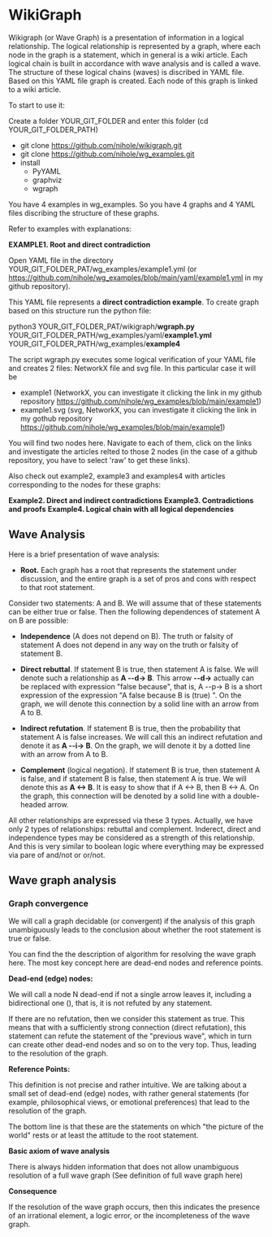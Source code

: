 # WikiGraph

Wikigraph (or Wave Graph) is a presentation of information in a logical relationship. The logical relationship is represented by a graph, where each node in the graph is a statement, which in general is a wiki article. Each logical chain is built in accordance with wave analysis and is called a wave. The structure of these logical chains (waves) is discribed in YAML file. Based on this YAML file graph is created. Each node of this graph is linked to a wiki article.

To start to use it:

Create a folder YOUR_GIT_FOLDER and enter this folder (cd YOUR_GIT_FOLDER_PATH)

- git clone https://github.com/nihole/wikigraph.git
- git clone https://github.com/nihole/wg_examples.git
- install
  - PyYAML
  - graphviz
  - wgraph

You have 4 examples in wg_examples. So you have 4 graphs and 4 YAML files discribing the structure of these graphs.

Refer to examples with explanations:

**EXAMPLE1. Root and direct contradiction**

Open YAML file in the directory YOUR_GIT_FOLDER_PAT/wg_examples/example1.yml (or https://github.com/nihole/wg_examples/blob/main/yaml/example1.yml in my github repository).

This YAML file represents a **direct contradiction example**. To create graph based on this structure run the python file:

 python3 YOUR_GIT_FOLDER_PAT/wikigraph/**wgraph.py** YOUR_GIT_FOLDER_PATH/wg_examples/yaml/**example1.yml** YOUR_GIT_FOLDER_PATH/wg_examples/**example4**
 
 The script wgraph.py executes some logical verification of your YAML file and creates 2 files: NetworkX file and svg file. In this particular case it will be 
 - example1 (NetworkX, you can investigate it clicking the link in my github repository https://github.com/nihole/wg_examples/blob/main/example1)
 - example1.svg (svg, NetworkX, you can investigate it clicking the link in my gothub repository https://github.com/nihole/wg_examples/blob/main/example1)

You will find two nodes here. Navigate to each of them, click on the links and investigate the articles relted to those 2 nodes (in the case of a github repository, you have to select 'raw' to get these links).

Also check out example2, example3 and examples4 with articles corresponding to the nodes for these graphs:

**Example2. Direct and indirect contradictions**
**Example3. Contradictions and proofs**
**Example4. Logical chain with all logical dependencies**



## Wave Analysis

Here is a brief presentation of wave analysis:

- **Root.** Each graph has a root that represents the statement under discussion, and the entire graph is a set of pros and cons with respect to that root statement.

Consider two statements: A and B. We will assume that of these statements can be either true or false. Then the following dependences of statement A on B are possible:

- **Independence** (A does not depend on B). The truth or falsity of statement A does not depend in any way on the truth or falsity of statement B.

- **Direct rebuttal**. If statement B is true, then statement A is false. We will denote such a relationship as **A --d-> B**. This arrow **--d->** actually can be replaced with expression "false because", that is, A --p-> B is a short expression of the expression "A false because B is (true) ". 
On the graph, we will denote this connection by a solid line with an arrow from A to B.

- **Indirect refutation**. If statement B is true, then the probability that statement A is false increases. We will call this an indirect refutation and denote it as **A --i-> B**. On the graph, we will denote it by a dotted line with an arrow from A to B.

- **Complement** (logical negation). If statement B is true, then statement A is false, and if statement B is false, then statement A is true. We will denote this as **A <-> B**. It is easy to show that if A <-> B, then B <-> A. On the graph, this connection will be denoted by a solid line with a double-headed arrow.

All other relationships are expressed via these 3 types. Actually, we have only 2 types of relationships: rebuttal and complement. Inderect, direct and independence types may be considered as a strength of this relationship. And this is very similar to boolean logic where everything may be expressed via pare of and/not or or/not.

## Wave graph analysis

### Graph convergence

We will call a graph decidable (or convergent) if the analysis of this graph unambiguously leads to the conclusion about whether the root statement is true or false. 

You can find the the description of algorithm for resolving the wave graph here.
The most key concept here are dead-end nodes and reference points.

**Dead-end (edge) nodes:**

We will call a node N dead-end if not a single arrow leaves it, including a bidirectional one (), that is, it is not refuted by any statement.

If there are no refutation, then we consider this statement as true. This means that with a sufficiently strong connection (direct refutation), this statement can refute the statement of the "previous wave", which in turn can create other dead-end nodes and so on to the very top. Thus, leading to the resolution of the graph.

**Reference Points:**

This definition is not precise and rather intuitive. We are talking about a small set of dead-end (edge) nodes, with rather general statements (for example, philosophical views, or emotional preferences) that lead to the resolution of the graph.

The bottom line is that these are the statements on which "the picture of the world" rests or at least the attitude to the root statement.

**Basic axiom of wave analysis**

There is always hidden information that does not allow unambiguous resolution of a full wave graph
(See definition of full wave graph here)

**Consequence**

If the resolution of the wave graph occurs, then this indicates the presence of an irrational element, a logic error, or the incompleteness of the wave graph.
